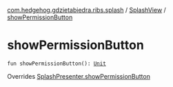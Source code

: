 [com.hedgehog.gdzietabiedra.ribs.splash](../index.md) / [SplashView](index.md) / [showPermissionButton](./show-permission-button.md)

# showPermissionButton

`fun showPermissionButton(): `[`Unit`](https://kotlinlang.org/api/latest/jvm/stdlib/kotlin/-unit/index.html)

Overrides [SplashPresenter.showPermissionButton](../-splash-interactor/-splash-presenter/show-permission-button.md)

